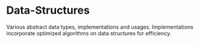 # Data-Structures
Various abstract data types, implementations and usages.
Implementations incorporate optimized algorithms on data structures for efficiency.
